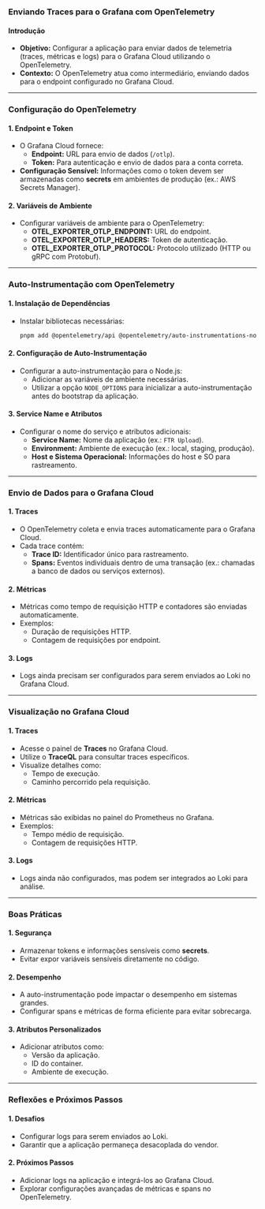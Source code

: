 ### Enviando Traces para o Grafana com OpenTelemetry

#### Introdução

- **Objetivo:** Configurar a aplicação para enviar dados de telemetria (traces, métricas e logs) para o Grafana Cloud utilizando o OpenTelemetry.
- **Contexto:** O OpenTelemetry atua como intermediário, enviando dados para o endpoint configurado no Grafana Cloud.

---

### Configuração do OpenTelemetry

#### 1. **Endpoint e Token**

- O Grafana Cloud fornece:
  - **Endpoint:** URL para envio de dados (`/otlp`).
  - **Token:** Para autenticação e envio de dados para a conta correta.
- **Configuração Sensível:** Informações como o token devem ser armazenadas como **secrets** em ambientes de produção (ex.: AWS Secrets Manager).

#### 2. **Variáveis de Ambiente**

- Configurar variáveis de ambiente para o OpenTelemetry:
  - **OTEL_EXPORTER_OTLP_ENDPOINT:** URL do endpoint.
  - **OTEL_EXPORTER_OTLP_HEADERS:** Token de autenticação.
  - **OTEL_EXPORTER_OTLP_PROTOCOL:** Protocolo utilizado (HTTP ou gRPC com Protobuf).

---

### Auto-Instrumentação com OpenTelemetry

#### 1. **Instalação de Dependências**

- Instalar bibliotecas necessárias:
  ```bash
  pnpm add @opentelemetry/api @opentelemetry/auto-instrumentations-node
  ```

#### 2. **Configuração de Auto-Instrumentação**

- Configurar a auto-instrumentação para o Node.js:
  - Adicionar as variáveis de ambiente necessárias.
  - Utilizar a opção `NODE_OPTIONS` para inicializar a auto-instrumentação antes do bootstrap da aplicação.

#### 3. **Service Name e Atributos**

- Configurar o nome do serviço e atributos adicionais:
  - **Service Name:** Nome da aplicação (ex.: `FTR Upload`).
  - **Environment:** Ambiente de execução (ex.: local, staging, produção).
  - **Host e Sistema Operacional:** Informações do host e SO para rastreamento.

---

### Envio de Dados para o Grafana Cloud

#### 1. **Traces**

- O OpenTelemetry coleta e envia traces automaticamente para o Grafana Cloud.
- Cada trace contém:
  - **Trace ID:** Identificador único para rastreamento.
  - **Spans:** Eventos individuais dentro de uma transação (ex.: chamadas a banco de dados ou serviços externos).

#### 2. **Métricas**

- Métricas como tempo de requisição HTTP e contadores são enviadas automaticamente.
- Exemplos:
  - Duração de requisições HTTP.
  - Contagem de requisições por endpoint.

#### 3. **Logs**

- Logs ainda precisam ser configurados para serem enviados ao Loki no Grafana Cloud.

---

### Visualização no Grafana Cloud

#### 1. **Traces**

- Acesse o painel de **Traces** no Grafana Cloud.
- Utilize o **TraceQL** para consultar traces específicos.
- Visualize detalhes como:
  - Tempo de execução.
  - Caminho percorrido pela requisição.

#### 2. **Métricas**

- Métricas são exibidas no painel do Prometheus no Grafana.
- Exemplos:
  - Tempo médio de requisição.
  - Contagem de requisições HTTP.

#### 3. **Logs**

- Logs ainda não configurados, mas podem ser integrados ao Loki para análise.

---

### Boas Práticas

#### 1. **Segurança**

- Armazenar tokens e informações sensíveis como **secrets**.
- Evitar expor variáveis sensíveis diretamente no código.

#### 2. **Desempenho**

- A auto-instrumentação pode impactar o desempenho em sistemas grandes.
- Configurar spans e métricas de forma eficiente para evitar sobrecarga.

#### 3. **Atributos Personalizados**

- Adicionar atributos como:
  - Versão da aplicação.
  - ID do container.
  - Ambiente de execução.

---

### Reflexões e Próximos Passos

#### 1. **Desafios**

- Configurar logs para serem enviados ao Loki.
- Garantir que a aplicação permaneça desacoplada do vendor.

#### 2. **Próximos Passos**

- Adicionar logs na aplicação e integrá-los ao Grafana Cloud.
- Explorar configurações avançadas de métricas e spans no OpenTelemetry.

